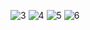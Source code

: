 ![3](https://user-images.githubusercontent.com/24218456/49996245-ef218800-ffd1-11e8-933f-aa0848937944.JPG)
![4](https://user-images.githubusercontent.com/24218456/49996247-ef218800-ffd1-11e8-857d-eb5d0c6a31fb.JPG)
![5](https://user-images.githubusercontent.com/24218456/49996248-ef218800-ffd1-11e8-97ca-5bbbdff91fd1.JPG)
![6](https://user-images.githubusercontent.com/24218456/49996249-ef218800-ffd1-11e8-8135-52113170e9f2.JPG)